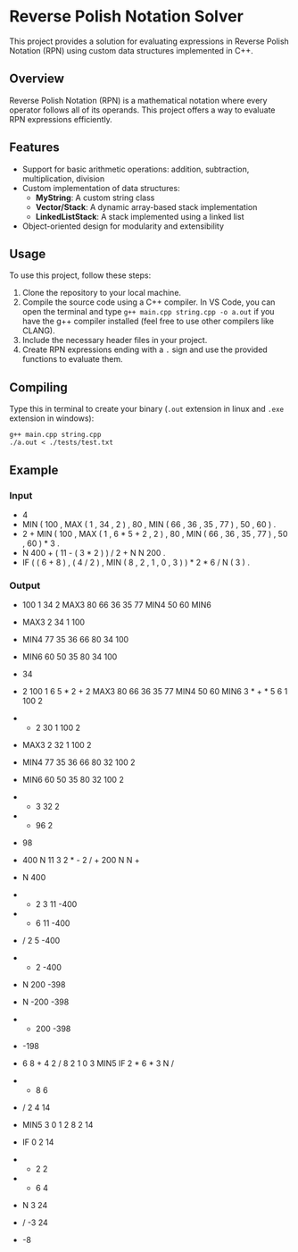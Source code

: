 # Reverse Polish Notation Solver

This project provides a solution for evaluating expressions in Reverse Polish Notation (RPN) using custom data structures implemented in C++.

## Overview

Reverse Polish Notation (RPN) is a mathematical notation where every operator follows all of its operands. This project offers a way to evaluate RPN expressions efficiently.

## Features

- Support for basic arithmetic operations: addition, subtraction, multiplication, division
- Custom implementation of data structures:
  - **MyString**: A custom string class
  - **Vector/Stack**: A dynamic array-based stack implementation
  - **LinkedListStack**: A stack implemented using a linked list
- Object-oriented design for modularity and extensibility

## Usage

To use this project, follow these steps:

1. Clone the repository to your local machine.
2. Compile the source code using a C++ compiler. In VS Code, you can open the terminal and type `g++ main.cpp string.cpp -o a.out` if you have the g++ compiler installed (feel free to use other compilers like CLANG).
3. Include the necessary header files in your project.
4. Create RPN expressions ending with a `.` sign and use the provided functions to evaluate them.

## Compiling

Type this in terminal to create your binary (`.out` extension in linux and `.exe` extension in windows):
```
g++ main.cpp string.cpp
./a.out < ./tests/test.txt
```

## Example

### Input
* 4
* MIN ( 100 , MAX ( 1 , 34 , 2 ) , 80 , MIN ( 66 , 36 , 35 , 77 ) , 50 , 60 ) .
* 2 + MIN ( 100 , MAX ( 1 , 6 * 5 + 2 , 2 ) , 80 , MIN ( 66 , 36 , 35 , 77 ) , 50 , 60 ) * 3 .
* N 400 + ( 11 - ( 3 * 2 ) ) / 2 + N N 200 .
* IF ( ( 6 + 8 ) , ( 4 / 2 ) , MIN ( 8 , 2 , 1 , 0 , 3 ) ) * 2 * 6 / N ( 3 ) .

### Output
* 100 1 34 2 MAX3 80 66 36 35 77 MIN4 50 60 MIN6
* MAX3 2 34 1 100
* MIN4 77 35 36 66 80 34 100
* MIN6 60 50 35 80 34 100
* 34

* 2 100 1 6 5 * 2 + 2 MAX3 80 66 36 35 77 MIN4 50 60 MIN6 3 * + * 5 6 1 100 2
* + 2 30 1 100 2
* MAX3 2 32 1 100 2
* MIN4 77 35 36 66 80 32 100 2
* MIN6 60 50 35 80 32 100 2
* * 3 32 2
* + 96 2
* 98

* 400 N 11 3 2 * - 2 / + 200 N N +
* N 400
* * 2 3 11 -400
* - 6 11 -400
* / 2 5 -400
* + 2 -400
* N 200 -398
* N -200 -398
* + 200 -398
* -198

* 6 8 + 4 2 / 8 2 1 0 3 MIN5 IF 2 * 6 * 3 N /
* + 8 6
* / 2 4 14
* MIN5 3 0 1 2 8 2 14
* IF 0 2 14
* * 2 2
* * 6 4
* N 3 24
* / -3 24
* -8

